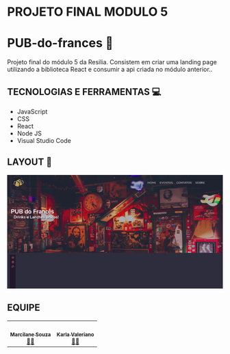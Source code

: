 #  PROJETO FINAL MODULO 5 

# PUB-do-frances 🍻
Projeto final do módulo 5 da Resilia. Consistem em criar uma landing page utilizando a biblioteca React e consumir a api criada no módulo anterior..

## TECNOLOGIAS E FERRAMENTAS 💻
* JavaScript 
* CSS
* React
* Node JS
* Visual Studio Code

## LAYOUT 🎨

<div align="center">
<img src="public/assets/images/unknown.png" alt="Img_index_aqui"/>
</div>

## EQUIPE

<table>
  <tr>
    <td align="center"><a href=""<img style="border-radius: 50%;" src="public/assets/images/contatos/marcilane.jpg" width="100px;" alt=""/><br /><sub><b>Marcilane Souza</b></sub></a><br /><a href="https://www.linkedin.com/in/marcilane-souza-9427bb69/" title="">👩‍🎓</a></td>
    <td align="center"><a href=""<img style="border-radius: 50%;" src="public/assets/images/contatos/karla.jpg" width="100px;" alt=""/><br /><sub><b>Karla Valeriano</b></sub></a><br /><a href="https://www.linkedin.com/in/karla-valeriano-b01a351b8/" title=""> 👩‍🎓 </a></td>
